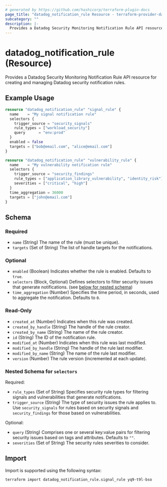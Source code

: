 ```yaml
---
# generated by https://github.com/hashicorp/terraform-plugin-docs
page_title: "datadog_notification_rule Resource - terraform-provider-datadog"
subcategory: ""
description: |-
  Provides a Datadog Security Monitoring Notification Rule API resource for creating and managing Datadog security notification rules.
---
```


# datadog_notification_rule (Resource)

Provides a Datadog Security Monitoring Notification Rule API resource for creating and managing Datadog security notification rules.

## Example Usage

```terraform
resource "datadog_notification_rule" "signal_rule" {
  name    = "My signal notification rule"
  selectors {
    trigger_source = "security_signals"
    rule_types = ["workload_security"]
    query      = "env:prod"
  }
  enabled = false
  targets = ["bob@email.com", "alice@email.com"]
}

resource "datadog_notification_rule" "vulnerability_rule" {
  name    = "My vulnerability notification rule"
  selectors {
    trigger_source = "security_findings"
    rule_types = ["application_library_vulnerability", "identity_risk"]
    severities = ["critical", "high"]
  }
  time_aggregation = 36000
  targets = ["john@email.com"]
}
```

<!-- schema generated by tfplugindocs -->
## Schema

### Required

- `name` (String) The name of the rule (must be unique).
- `targets` (Set of String) The list of handle targets for the notifications.

### Optional

- `enabled` (Boolean) Indicates whether the rule is enabled. Defaults to `true`.
- `selectors` (Block, Optional) Defines selectors to filter security issues that generate notifications. (see [below for nested schema](#nestedblock--selectors))
- `time_aggregation` (Number) Specifies the time period, in seconds, used to aggregate the notification. Defaults to `0`.

### Read-Only

- `created_at` (Number) Indicates when this rule was created.
- `created_by_handle` (String) The handle of the rule creator.
- `created_by_name` (String) The name of the rule creator.
- `id` (String) The ID of the notification rule.
- `modified_at` (Number) Indicates when this rule was last modified.
- `modified_by_handle` (String) The handle of the rule last modifier.
- `modified_by_name` (String) The name of the rule last modifier.
- `version` (Number) The rule version (incremented at each update).

<a id="nestedblock--selectors"></a>
### Nested Schema for `selectors`

Required:

- `rule_types` (Set of String) Specifies security rule types for filtering signals and vulnerabilities that generate notifications.
- `trigger_source` (String) The type of security issues the rule applies to. Use `security_signals` for rules based on security signals and `security_findings` for those based on vulnerabilities.

Optional:

- `query` (String) Comprises one or several key:value pairs for filtering security issues based on tags and attributes. Defaults to `""`.
- `severities` (Set of String) The security rules severities to consider.

## Import

Import is supported using the following syntax:

```shell
terraform import datadog_notification_rule.signal_rule yq9-t9l-bso
```
